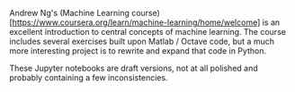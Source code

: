 Andrew Ng's (Machine Learning course)[https://www.coursera.org/learn/machine-learning/home/welcome] is an excellent introduction to central concepts of machine learning. The course includes several exercises built upon Matlab / Octave code, but a much more interesting project is to rewrite and expand that code in Python.

These Jupyter notebooks are draft versions, not at all polished and probably containing a few inconsistencies.
